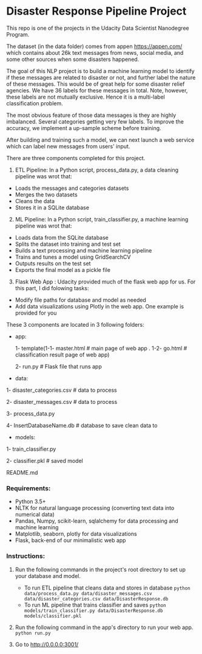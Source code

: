 # Disaster Response Pipeline Project

This repo is one of the projects in the Udacity Data Scientist Nanodegree Program.

The dataset (in the data folder) comes from appen https://appen.com/ which contains about 26k text messages from news, social media, and some other sources when some disasters happened.

The goal of this NLP project is to build a machine learning model to identify if these messages are related to disaster or not, and further label the nature of these messages. This would be of great help for some disaster relief agencies. We have 36 labels for these messages in total. Note, however, these labels are not mutually exclusive. Hence it is a multi-label classification problem.

The most obvious feature of those data messages is they are highly imbalanced. Several categories getting very few labels. To improve the accuracy, we implement a up-sample scheme before training.

After building and training such a model, we can next launch a web service which can label new messages from users' input.

There are three components completed for this project.

1. ETL Pipeline: In a Python script, process_data.py,  a data cleaning pipeline was wrot that:

 - Loads the messages and categories datasets
 - Merges the two datasets
 - Cleans the data
 - Stores it in a SQLite database
2. ML Pipeline: In a Python script, train_classifier.py,  a machine learning pipeline was wrot that:

 - Loads data from the SQLite database
 - Splits the dataset into training and test set
 - Builds a text processing and machine learning pipeline
 - Trains and tunes a model using GridSearchCV
 - Outputs results on the test set
 - Exports the final model as a pickle file
3. Flask Web App : Udacity provided much of the flask web app for us. For this part, I did folowing tasks:

 - Modify file paths for database and model as needed
 - Add data visualizations using Plotly in the web app. One example is provided for you

These 3 components are located in 3 following folders:
- app: 

    1- template(1-1- master.html # main page of web app . 1-2- go.html # classification result page of web app)

    2- run.py # Flask file that runs app

- data:

 1- disaster_categories.csv # data to process

 2- disaster_messages.csv # data to process

 3- process_data.py

 4- InsertDatabaseName.db # database to save clean data to

- models:

 1- train_classifier.py

 2- classifier.pkl # saved model

README.md



### Requirements:
 - Python 3.5+
 - NLTK for natural language processing (converting text data into numerical data)
 - Pandas, Numpy, scikit-learn, sqlalchemy for data processing and machine learning
 - Matplotlib, seaborn, plotly for data visualizations
 - Flask, back-end of our minimalistic web app

### Instructions:
1. Run the following commands in the project's root directory to set up your database and model.

    - To run ETL pipeline that cleans data and stores in database
        `python data/process_data.py data/disaster_messages.csv data/disaster_categories.csv data/DisasterResponse.db`
    - To run ML pipeline that trains classifier and saves
        `python models/train_classifier.py data/DisasterResponse.db models/classifier.pkl`

2. Run the following command in the app's directory to run your web app.
    `python run.py`

3. Go to http://0.0.0.0:3001/
